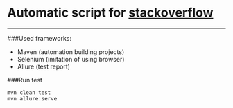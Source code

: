 # Automatic script for [stackoverflow](https://stackoverflow.com)
***
###Used frameworks:
* Maven (automation building projects)
* Selenium (imitation of using browser)
* Allure (test report)

###Run test
```
mvn clean test
mvn allure:serve
```